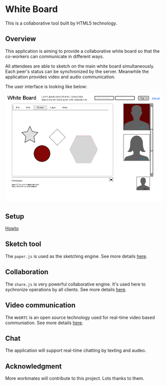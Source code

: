 White Board
==========

This is a collaborative tool built by HTML5 technology.

## Overview

This application is aiming to provide a collaborative white board so that the co-workers can communicate in different ways.

All attendees are able to sketch on the main white board simultaneously. Each peer's status can be synchronized by the server. Meanwhile the application provides video and audio communication.

The user interface is looking like below:

![ux](https://github.com/yejingfu/whiteboard/blob/master/doc/img/whiteboard_ux.png?raw=true)

## Setup

[Howto](https://github.com/yejingfu/whiteboard/blob/master/HOWTO.md)

## Sketch tool

The `paper.js` is used as the sketching engine. See more details [here](http://www.paperjs.org).

## Collaboration

The `share.js` is very powerful collaborative engine. It's used here to sychronize operations by all clients. See more details [here](http://www.sharejs.org).

## Video communication

The `WebRTC` is an open source technology used for real-time video based communiation. See more details [here](http://www.webrtc.org).

## Chat

The application will support real-time chatting by texting and audeo.

## Acknowledgment

More workmates will contribute to this project. Lots thanks to them.
